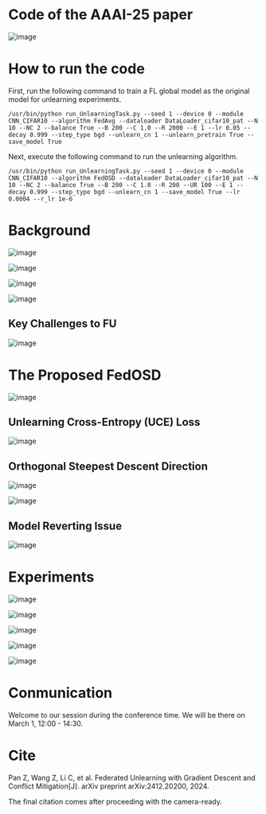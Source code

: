 # Code of the AAAI-25 paper
![image](https://github.com/user-attachments/assets/97b41151-d3ba-4275-94dc-d6cdc87f993b)


# How to run the code
First, run the following command to train a FL global model as the original model for unlearning experiments.
```
/usr/bin/python run_UnlearningTask.py --seed 1 --device 0 --module CNN_CIFAR10 --algorithm FedAvg --dataloader DataLoader_cifar10_pat --N 10 --NC 2 --balance True --B 200 --C 1.0 --R 2000 --E 1 --lr 0.05 --decay 0.999 --step_type bgd --unlearn_cn 1 --unlearn_pretrain True --save_model True
```

Next, execute the following command to run the unlearning algorithm.
```
/usr/bin/python run_UnlearningTask.py --seed 1 --device 0 --module CNN_CIFAR10 --algorithm FedOSD --dataloader DataLoader_cifar10_pat --N 10 --NC 2 --balance True --B 200 --C 1.0 --R 200 --UR 100 --E 1 --decay 0.999 --step_type bgd --unlearn_cn 1 --save_model True --lr 0.0004 --r_lr 1e-6
```

# Background
![image](https://github.com/user-attachments/assets/b94026b9-9a9e-409b-bdae-393b09dad0fd)

![image](https://github.com/user-attachments/assets/3d576e45-45b6-4333-9ba3-32019f29b8c9)

![image](https://github.com/user-attachments/assets/9d4188ed-f3b3-476d-a840-bac05fd2f917)

![image](https://github.com/user-attachments/assets/2319c9a4-c8ad-436f-a2a7-a2da2efc3015)

## Key Challenges to FU
![image](https://github.com/user-attachments/assets/9f554e07-a711-4ae7-8eed-09f9314b4b76)

# The Proposed FedOSD
![image](https://github.com/user-attachments/assets/4e487b64-95a2-4501-aa82-c89f69d59535)

## Unlearning Cross-Entropy (UCE) Loss
![image](https://github.com/user-attachments/assets/0525c0c9-4648-4a55-bcc9-29a6aa2968f4)

## Orthogonal Steepest Descent Direction
![image](https://github.com/user-attachments/assets/70321347-e3d8-4a52-849d-27288340cda1)

![image](https://github.com/user-attachments/assets/b9c92c8c-5de9-4446-8f64-583895819582)

## Model Reverting Issue
![image](https://github.com/user-attachments/assets/a4d41a84-9202-49cb-a84d-a3f2a440e71a)

# Experiments
![image](https://github.com/user-attachments/assets/c2850137-0976-4ee1-900a-f026882db461)

![image](https://github.com/user-attachments/assets/ede468f8-5f1c-48ed-bbf8-72378b5cd917)

![image](https://github.com/user-attachments/assets/8770ebc9-8fd7-47f0-ba3f-6bd36b37aa03)

![image](https://github.com/user-attachments/assets/e2a325a0-98fb-413b-97ac-3ed5f2e25578)

![image](https://github.com/user-attachments/assets/25ab047a-0b2e-4f6d-a593-7a3d605e869b)

# Conmunication
Welcome to our session during the conference time. We will be there on March 1, 12:00 - 14:30.

# Cite
Pan Z, Wang Z, Li C, et al. Federated Unlearning with Gradient Descent and Conflict Mitigation[J]. arXiv preprint arXiv:2412.20200, 2024.

The final citation comes after proceeding with the camera-ready.
